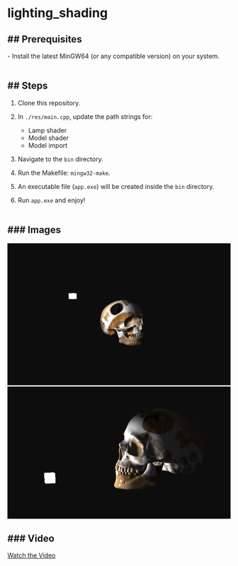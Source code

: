 # lighting_shading

<h2>## Prerequisites</h2>
- Install the latest MinGW64 (or any compatible version) on your system.
<br><br>

<h2>## Steps</h2>

1. Clone this repository.

2. In `./res/main.cpp`, update the path strings for:
   - Lamp shader
   - Model shader
   - Model import

3. Navigate to the `bin` directory.

4. Run the Makefile: `mingw32-make`.

5. An executable file (`app.exe`) will be created inside the `bin` directory.

6. Run `app.exe` and enjoy!
<br><br>

<h2>### Images</h2>

![Image 1](https://github.com/samipneupane/lighting_shading/blob/main/result/image_1.png)
![Image 2](https://github.com/samipneupane/lighting_shading/blob/main/result/image_2.png)

<h2>### Video</h2>

[Watch the Video](https://github.com/samipneupane/lighting_shading/blob/main/result/video_1.mp4)
